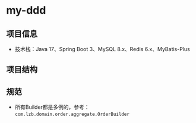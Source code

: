 # my-ddd

## 项目信息
- 技术栈：Java 17、Spring Boot 3、MySQL 8.x、Redis 6.x、MyBatis-Plus

## 项目结构

## 规范
- 所有Builder都是多例的，参考：`com.lzb.domain.order.aggregate.OrderBuilder`


